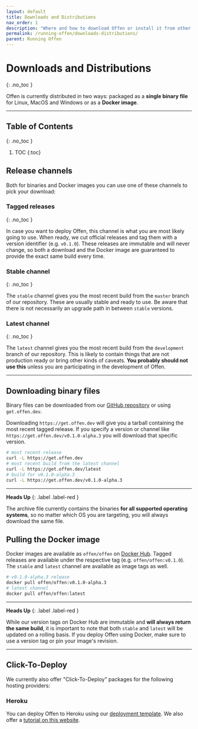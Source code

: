 ```yaml
---
layout: default
title: Downloads and Distributions
nav_order: 1
description: "Where and how to download Offen or install it from other sources."
permalink: /running-offen/downloads-distributions/
parent: Running Offen
---
```


# Downloads and Distributions
{: .no_toc }

Offen is currently distributed in two ways: packaged as a __single binary file__ for Linux, MacOS and Windows or as a __Docker image__.

---

## Table of Contents
{: .no_toc }

1. TOC
{:toc}

## Release channels

Both for binaries and Docker images you can use one of these channels to pick your download:

### Tagged releases
{: .no_toc }

In case you want to deploy Offen, this channel is what you are most likely going to use. When ready, we cut official releases and tag them with a version identifier (e.g. `v0.1.0`). These releases are immutable and will never change, so both a download and the Docker image are guaranteed to provide the exact same build every time.

### Stable channel
{: .no_toc }

The `stable` channel gives you the most recent build from the `master` branch of our repository. These are usually stable and ready to use. Be aware that there is not necessarily an upgrade path in between `stable` versions.

### Latest channel
{: .no_toc }

The `latest` channel gives you the most recent build from the `development` branch of our repository. This is likely to contain things that are not production ready or bring other kinds of caveats. __You probably should not use this__ unless you are participating in the development of Offen.

---

## Downloading binary files

Binary files can be downloaded from our [GitHub repository][repo-releases] or using `get.offen.dev`.

Downloading `https://get.offen.dev` will give you a tarball containing the most recent tagged release. If you specify a version or channel like `https://get.offen.dev/v0.1.0-alpha.3` you will download that specific version.

```sh
# most recent release
curl -L https://get.offen.dev
# most recent build from the latest channel
curl -L https://get.offen.dev/latest
# build for v0.1.0-alpha.3
curl -L https://get.offen.dev/v0.1.0-alpha.3
```

---

__Heads Up__
{: .label .label-red }

The archive file currently contains the binaries __for all supported operating systems__, so no matter which OS you are targeting, you will always download the same file.

[repo-releases]: https://github.com/offen/offen/releases

## Pulling the Docker image

Docker images are available as `offen/offen` on [Docker Hub][docker-hub]. Tagged releases are available under the respective tag (e.g. `offen/offen:v0.1.0`). The `stable` and `latest` channel are available as image tags as well.

```sh
# v0.1.0-alpha.3 release
docker pull offen/offen:v0.1.0-alpha.3
# latest channel
docker pull offen/offen:latest
```

---

__Heads Up__
{: .label .label-red }

While our version tags on Docker Hub are immutable and __will always return the same build__, it is important to note that both `stable` and `latest` will be updated on a rolling basis. If you deploy Offen using Docker, make sure to use a version tag or pin your image's revision.

[docker-hub]: https://hub.docker.com/r/offen/offen

---

## Click-To-Deploy

We currently also offer "Click-To-Deploy" packages for the following hosting providers:

### Heroku

You can deploy Offen to Heroku using our [deployment template][heroku-repo]. We also offer a [tutorial on this website][heroku-tutorial].

[heroku-repo]: https://github.com/offen/heroku
[heroku-tutorial]: /running-offen/tutorials/configuring-deploying-offen-heroku/
